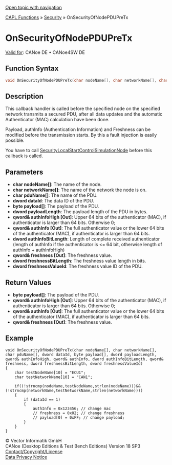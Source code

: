 [Open topic with navigation](../../../../../CANoeDEFamily.htm#Topics/CAPLFunctions/Security/CallbackHandler/CAPLfunctionOnSecurityOfNodePDUPreTx.md)

[CAPL Functions](../../CAPLfunctions.md) » [Security](../CAPLFunctionsSecurityOverview.md) » OnSecurityOfNodePDUPreTx

# OnSecurityOfNodePDUPreTx

[Valid for](../../../Shared/FeatureAvailability.md):  CANoe DE • CANoe4SW DE

## Function Syntax

```c
void OnSecurityOfNodePDUPreTx(char nodeName[], char networkName[], char pduName[], dword dataId, byte payload[], dword payloadLength, qword& authInfoHigh, qword& authInfo, dword authInfoBitLength, qword& freshness, dword freshnessBitLength, dword freshnessValueId)
```

## Description

This callback handler is called before the specified node on the specified network transmits a secured PDU, after all data updates and the automatic Authenticator (MAC) calculation have been done.

Payload, authInfo (Authentication Information) and Freshness can be modified before the transmission starts. By this a fault injection is easily possible.

You have to call [SecurityLocalStartControlSimulationNode](../Functions/CAPLfunctionSecurityLocalStartControlSimulationNode.md) before this callback is called.

## Parameters

- **char nodeName[]**: The name of the node.
- **char networkName[]**: The name of the network the node is on.
- **char pduName[]**: The name of the PDU.
- **dword dataId**: The data ID of the PDU.
- **byte payload[]**: The payload of the PDU.
- **dword payloadLength**: The payload length of the PDU in bytes.
- **qword& authInfoHigh [Out]**: Upper 64 bits of the authenticator (MAC), if authenticator is larger than 64 bits. Otherwise 0;
- **qword& authInfo [Out]**: The full authenticator value or the lower 64 bits of the authenticator (MAC), if authenticator is larger than 64 bits.
- **dword authInfoBitLength**: Length of complete received authenticator (length of authInfo if the authenticator is <= 64 bit, otherwise length of authInfo + authInfoHigh)
- **qword& freshness [Out]**: The freshness value.
- **dword freshnessBitLength**: The freshness value length in bits.
- **dword freshnessValueId**: The freshness value ID of the PDU.

## Return Values

- **byte payload[]**: The payload of the PDU.
- **qword& authInfoHigh [Out]**: Upper 64 bits of the authenticator (MAC), if authenticator is larger than 64 bits. Otherwise 0;
- **qword& authInfo [Out]**: The full authenticator value or the lower 64 bits of the authenticator (MAC), if authenticator is larger than 64 bits.
- **qword& freshness [Out]**: The freshness value.

## Example

```plaintext
void OnSecurityOfNodePDUPreTx(char nodeName[], char networkName[], char pduName[], dword dataId, byte payload[], dword payloadLength, qword& authInfoHigh, qword& authInfo, dword authInfoBitLength, qword& freshness, dword freshnessBitLength, dword freshnessValueId)
{
    char testNodeName[10] = "ECU1";
    char testNetworkName[10] = "CAN1";

    if((!strncmp(nodeName,testNodeName,strlen(nodeName)))&&(!strncmp(networkName,testNetworkName,strlen(networkName))))
    {
        if (dataId == 1)
        {
            authInfo = 0x123456; // change mac
            // freshness = 0x02; // change freshness
            // payload[0] = 0xFF; // change payload;
        }
    }
}
```

© Vector Informatik GmbH  
CANoe (Desktop Editions & Test Bench Editions) Version 18 SP3  
[Contact/Copyright/License](../../../Shared/ContactCopyrightLicense.md)  
[Data Privacy Notice](https://www.vector.com/int/en/company/get-info/privacy-policy/)
